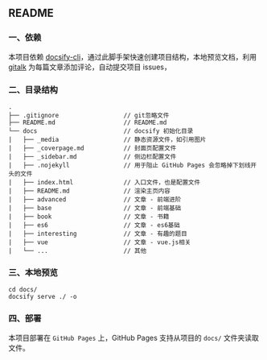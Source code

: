 ## README

### 一、依赖

本项目依赖 [docsify-cli](https://www.npmjs.com/package/docsify-cli)，通过此脚手架快速创建项目结构，本地预览文档，利用 [gitalk](https://gitalk.github.io/) 为每篇文章添加评论，自动提交项目 issues，

### 二、目录结构

```
.
├── .gitignore                  // git忽略文件
├── README.md                   // README.md
└── docs                        // docsify 初始化目录
|   ├── _media                  // 静态资源文件，如引用图片
|   ├── _coverpage.md           // 封面页配置文件
|   ├── _sidebar.md             // 侧边栏配置文件
|   ├── .nojekyll               // 用于阻止 GitHub Pages 会忽略掉下划线开头的文件
|   ├── index.html              // 入口文件，也是配置文件
|   ├── README.md               // 渲染主页内容
|   ├── advanced                // 文章 - 前端进阶
|   ├── base                    // 文章 - 前端基础
|   ├── book                    // 文章 - 书籍
|   ├── es6                     // 文章 - es6基础
|   ├── interesting             // 文章 - 有趣的题目
|   ├── vue                     // 文章 - vue.js相关
|   └── ...                     // 其他

```

### 三、本地预览

```
cd docs/
docsify serve ./ -o
```

### 四、部署

本项目部署在 `GitHub Pages` 上，GitHub Pages 支持从项目的 `docs/` 文件夹读取文件。
